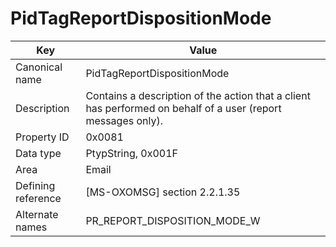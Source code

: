 # PidTagReportDispositionMode

| Key | Value |
|---|---|
| Canonical name | PidTagReportDispositionMode |
| Description | Contains a description of the action that a client has performed on behalf of a user (report messages only). |
| Property ID | 0x0081 |
| Data type | PtypString, 0x001F |
| Area | Email |
| Defining reference | [MS-OXOMSG] section 2.2.1.35 |
| Alternate names | PR_REPORT_DISPOSITION_MODE_W |
